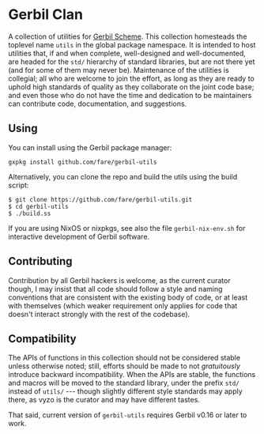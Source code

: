 # Gerbil Clan

A collection of utilities for [Gerbil Scheme](http://cons.io/).
This collection homesteads the toplevel name `utils` in the global package namespace.
It is intended to host utilities that, if and when complete, well-designed and well-documented,
are headed for the `std/` hierarchy of standard libraries,
but are not there yet (and for some of them may never be).
Maintenance of the utilities is collegial;
all who are welcome to join the effort,
as long as they are ready to uphold high standards of quality as they collaborate
on the joint code base;
and even those who do not have the time and dedication to be maintainers
can contribute code, documentation, and suggestions.

## Using

You can install using the Gerbil package manager:

```
gxpkg install github.com/fare/gerbil-utils
```

Alternatively, you can clone the repo and build the utils using the build script:
```
$ git clone https://github.com/fare/gerbil-utils.git
$ cd gerbil-utils
$ ./build.ss
```

If you are using NixOS or nixpkgs, see also the file `gerbil-nix-env.sh`
for interactive development of Gerbil software.

## Contributing

Contribution by all Gerbil hackers is welcome, as the current curator though,
I may insist that all code should follow a style and naming conventions that are
consistent with the existing body of code, or at least with themselves
(which weaker requirement only applies for code that doesn't interact strongly
with the rest of the codebase).

## Compatibility

The APIs of functions in this collection should not be considered stable unless otherwise noted;
still, efforts should be made to not *gratuitously* introduce backward incompatibility.
When the APIs are stable, the functions and macros will be moved to the standard library,
under the prefix `std/` instead of `utils/` --- though slightly different style standards may
apply there, as vyzo is the curator and may have different tastes.

That said, current version of `gerbil-utils` requires Gerbil v0.16 or later to work.
